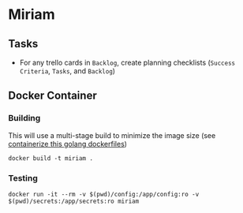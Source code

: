# Miriam

## Tasks

* For any trello cards in `Backlog`, create planning checklists (`Success Criteria`, `Tasks`, and `Backlog`)

## Docker Container

### Building

This will use a multi-stage build to minimize the image size (see [containerize this golang dockerfiles](https://www.cloudreach.com/blog/containerize-this-golang-dockerfiles/))

```
docker build -t miriam .
```

### Testing

```
docker run -it --rm -v $(pwd)/config:/app/config:ro -v $(pwd)/secrets:/app/secrets:ro miriam
```
